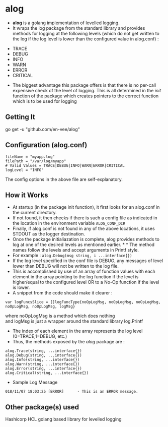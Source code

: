 # alog
* **alog** is a golang implementation of levelled logging.  
* It wraps the log package from the standard library and provides methods for logging at the following levels (which do not get written to the log if the log level is lower than the configured value in alog.conf) :
- TRACE
- DEBUG
- INFO
- WARN
- ERROR
- CRITICAL
* The biggest advantage this package offers is that there is no per-call expensive check of the level of logging. This is all determined in the *init* function of the package which creates pointers to the correct function which is to be used for logging

## Getting It
go get -u "github.com/en-vee/alog"

## Configuration (alog.conf)
```shell
fileName = "myapp.log"
filePath = "/var/log/myapp"
# Valid Values = TRACE|DEBUG|INFO|WARN|ERROR|CRITICAL
logLevel = "INFO"
```
The config options in the above file are self-explanatory.

## How it Works
* At startup (in the package init function), it first looks for an alog.conf in the current directory.  
* If not found, it then checks if there is such a config file as indicated in the location in the environment variable ```ALOG_CONF_DIR```  
* Finally, if alog.conf is not found in any of the above locations, it uses STDOUT as the logger destination.  
* Once the package initialiazation is complete, alog provides methods to log at one of the desired levels as mentioned earlier. * * The method names follow the levels and accept arguments in Printf style.  
* For example : ```alog.Debug(msg string, i ...interface{})```  
* If the log level specified in the conf file is DEBUG, any messages of level lower than DEBUG will not be written to the log file.
* This is accomplished by use of an array of function values with each element in the array pointing to the log function if the level is higher/equal to the configured level OR to a No-Op function if the level is lower.   
* A snippet from the code should make it clearer :
```
var logFuncsSlice = []logFuncType{noOpLogMsg, noOpLogMsg, noOpLogMsg, noOpLogMsg, noOpLogMsg, logMsg}
```

where noOpLogMsg is a method which does nothing  
and logMsg is just a wrapper around the standard library log.Printf  
* The index of each element in the array represents the log level (0=TRACE,1=DEBUG, etc.)
* Thus, the methods exposed by the *alog* package are :
```shell
alog.Trace(string, ...interface{})
alog.Debug(string, ...interface{})
alog.Info(string, ...interface{})
alog.Warn(string, ...interface{})
alog.Error(string, ...interface{})
alog.Critical(string, ...interface{})
```
* Sample Log Message
```shell
018/11/07 18:03:25 [ERROR]      - This is an ERROR message.
```


## Other package(s) used
Hashicorp HCL
golang based library for levelled logging

